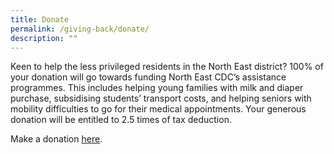 ```yaml
---
title: Donate
permalink: /giving-back/donate/
description: ""
---
```

Keen to help the less privileged residents in the North East district? 100% of your donation will go towards funding North East CDC’s assistance programmes. This includes helping young families with milk and diaper purchase, subsidising students’ transport costs, and helping seniors with mobility difficulties to go for their medical appointments. Your generous donation will be entitled to 2.5 times of tax deduction.

Make a donation [here](https://give.asia/charity/north-east-community-development-council).